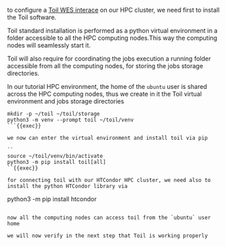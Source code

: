 to configure a [Toil WES interace](https://toil.readthedocs.io/en/master/running/server/wes.html) on our HPC cluster, we need first to install the Toil software.

Toil standard installation is performed as a python virtual environment in a folder accessible to all the HPC computing nodes.This way the computing nodes will seamlessly start it.

Toil will also require for coordinating the jobs execution a running folder accessible from all the computing nodes, for storing the jobs storage directories.

In our tutorial HPC environment, the home of the `ubuntu` user is shared across the HPC computing nodes, thus we create in it the Toil virtual environment and jobs storage directories

```
mkdir -p ~/toil ~/toil/storage
python3 -m venv --prompt toil ~/toil/venv
```{{exec}}

we now can enter the virtual environment and install toil via pip

``
source ~/toil/venv/bin/activate
python3 -m pip install toil[all]
``{{exec}}

for connecting toil with our HTCondor HPC cluster, we need also to install the python HTCondor library via

```
python3 -m pip install htcondor
```{{exec}}

now all the computing nodes can access toil from the `ubuntu` user home

we will now verify in the next step that Toil is working properly
